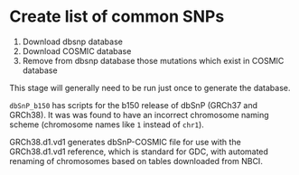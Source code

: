# Create list of common SNPs

1. Download dbsnp database
2. Download COSMIC database
3. Remove from dbsnp database those mutations which exist in COSMIC database

This stage will generally need to be run just once to generate the database.

`dbSnP_b150` has scripts for the b150 release of dbSnP (GRCh37 and GRCh38).
It was was found to have an incorrect chromosome naming scheme (chromosome names like `1` 
instead of `chr1`).

GRCh38.d1.vd1 generates dbSnP-COSMIC file for use with the GRCh38.d1.vd1 reference,
which is standard for GDC, with automated renaming of chromosomes based on tables downloaded
from NBCI.
